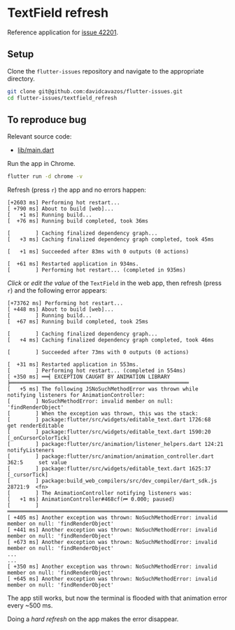 # TextField refresh

Reference application for [issue 42201](https://github.com/flutter/flutter/issues/42201).

## Setup

Clone the `flutter-issues` repository and navigate to the appropriate directory.

```sh
git clone git@github.com:davidcavazos/flutter-issues.git
cd flutter-issues/textfield_refresh
```

## To reproduce bug

Relevant source code:

* [lib/main.dart](lib/main.dart)

Run the app in Chrome.

```sh
flutter run -d chrome -v
```

Refresh (press `r`) the app and no errors happen:

```
[+2603 ms] Performing hot restart...
[ +790 ms] About to build [web]...
[   +1 ms] Running build...
[  +76 ms] Running build completed, took 36ms

[        ] Caching finalized dependency graph...
[   +3 ms] Caching finalized dependency graph completed, took 45ms

[   +1 ms] Succeeded after 83ms with 0 outputs (0 actions)

[  +61 ms] Restarted application in 934ms.
[        ] Performing hot restart... (completed in 935ms)
```

*Click* or *edit the value* of the `TextField` in the web app,
then refresh (press `r`) and the following error appears:

```
[+73762 ms] Performing hot restart...
[ +448 ms] About to build [web]...
[        ] Running build...
[  +67 ms] Running build completed, took 25ms

[        ] Caching finalized dependency graph...
[   +4 ms] Caching finalized dependency graph completed, took 46ms

[        ] Succeeded after 73ms with 0 outputs (0 actions)

[  +31 ms] Restarted application in 553ms.
[        ] Performing hot restart... (completed in 554ms)
[ +350 ms] ══╡ EXCEPTION CAUGHT BY ANIMATION LIBRARY ╞═════════════════════════════════════════════════════════
[   +5 ms] The following JSNoSuchMethodError was thrown while notifying listeners for AnimationController:
[        ] NoSuchMethodError: invalid member on null: 'findRenderObject'
[        ] When the exception was thrown, this was the stack:
[        ] package:flutter/src/widgets/editable_text.dart 1726:68            get renderEditable
[        ] package:flutter/src/widgets/editable_text.dart 1590:20            [_onCursorColorTick]
[        ] package:flutter/src/animation/listener_helpers.dart 124:21        notifyListeners
[        ] package:flutter/src/animation/animation_controller.dart 362:5     set value
[        ] package:flutter/src/widgets/editable_text.dart 1625:37            [_cursorTick]
[        ] package:build_web_compilers/src/dev_compiler/dart_sdk.js 28721:9  <fn>
[        ] The AnimationController notifying listeners was:
[   +1 ms] AnimationController#468cf(⏮ 0.000; paused)
[        ] ════════════════════════════════════════════════════════════════════════════════════════════════════
[ +405 ms] Another exception was thrown: NoSuchMethodError: invalid member on null: 'findRenderObject'
[ +441 ms] Another exception was thrown: NoSuchMethodError: invalid member on null: 'findRenderObject'
[ +673 ms] Another exception was thrown: NoSuchMethodError: invalid member on null: 'findRenderObject'
...
...
[ +350 ms] Another exception was thrown: NoSuchMethodError: invalid member on null: 'findRenderObject'
[ +645 ms] Another exception was thrown: NoSuchMethodError: invalid member on null: 'findRenderObject'
```

The app still works, but now the terminal is flooded with that animation error every ~500 ms.

Doing a *hard refresh* on the app makes the error disappear.
